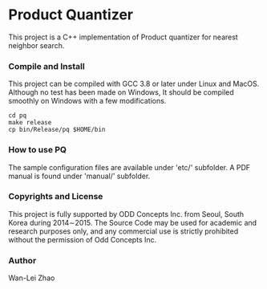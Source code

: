 # Product Quantizer
This project is a C++ implementation of Product quantizer for nearest neighbor search.


### Compile and Install
This project can be compiled with GCC 3.8 or later under Linux and MacOS. Although no test has been made on Windows, 
It should be compiled smoothly on Windows with a few modifications. 

```
cd pq
make release
cp bin/Release/pq $HOME/bin
```

### How to use PQ

The sample configuration files are available under 'etc/' subfolder. A PDF manual is found under 'manual/' subfolder.

### Copyrights and License
This project is fully supported by ODD Concepts Inc. from Seoul, South Korea during 2014∼2015. The Source Code may be used for academic and research purposes only, and any commercial use is strictly prohibited without the permission of Odd Concepts Inc.

### Author
Wan-Lei Zhao
